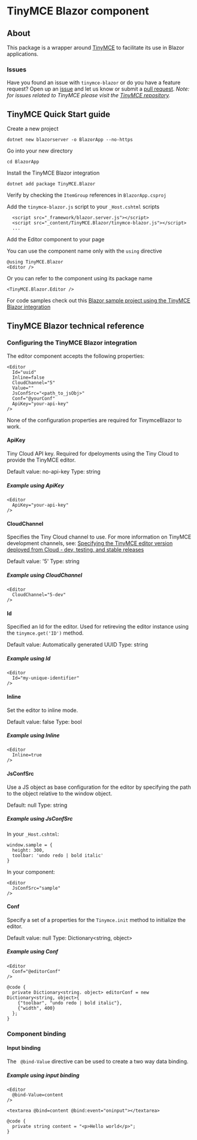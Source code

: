 # TinyMCE Blazor component

## About

This package is a wrapper around [TinyMCE](https://github.com/tinymce/tinymce) to facilitate its use in Blazor applications.

### Issues

Have you found an issue with `tinymce-blazor` or do you have a feature request? Open up an [issue](https://github.com/tinymce/tinymce-blazor/issues) and let us know or submit a [pull request](https://github.com/tinymce/tinymce-blazor/pulls). *Note: for issues related to TinyMCE please visit the [TinyMCE repository](https://github.com/tinymce/tinymce).*

## TinyMCE Quick Start guide

Create a new project

`dotnet new blazorserver -o BlazorApp --no-https`

Go into your new directory

`cd BlazorApp`

Install the TinyMCE Blazor integration

`dotnet add package TinyMCE.Blazor`

Verify by checking the `ItemGroup` references in `BlazorApp.csproj`

Add the `tinymce-blazor.js` script to your `_Host.cshtml` scripts

```
  <script src="_framework/blazor.server.js"></script>
  <script src="_content/TinyMCE.Blazor/tinymce-blazor.js"></script>
  ...
```

Add the Editor component to your page

You can use the component name only with the `using` directive

```
@using TinyMCE.Blazor
<Editor />
```

Or you can refer to the component using its package name
```
<TinyMCE.Blazor.Editor />
```

For code samples check out this [Blazor sample project using the TinyMCE Blazor integration](https://github.com/jscasca/tinymce-blazor-sample)

## TinyMCE Blazor technical reference

### Configuring the TinyMCE Blazor integration

The editor component accepts the following properties:

```
<Editor
  Id="uuid"
  Inline=false
  CloudChannel="5"
  Value=""
  JsConfSrc="<path_to_jsObj>"
  Conf="@yourConf"
  ApiKey="your-api-key"
/>
```

None of the configuration properties are required for TinymceBlazor to work.

#### ApiKey

Tiny Cloud API key. Required for dpeloyments using the Tiny Cloud to provide the TinyMCE editor.

Default value: no-api-key
Type: string

##### Example using ApiKey
```
<Editor
  ApiKey="your-api-key"
/>
```

#### CloudChannel

Specifies the Tiny Cloud channel to use. For more information on TinyMCE development channels, see: [Specifying the TinyMCE editor version deployed from Cloud - dev, testing, and stable releases](https://www.tiny.cloud/docs/cloud-deployment-guide/editor-plugin-version/#devtestingandstablereleases)

Default value: '5'
Type: string

##### Example using CloudChannel
```
<Editor
  CloudChannel="5-dev"
/>
```

#### Id

Specified an Id for the editor. Used for retireving the editor instance using the `tinymce.get('ID')` method.

Default value: Automatically generated UUID
Type: string

##### Example using Id
```
<Editor
  Id="my-unique-identifier"
/>
```

#### Inline

Set the editor to inline mode.

Default value: false
Type: bool

##### Example using Inline
```
<Editor
  Inline=true
/>
```

#### JsConfSrc

Use a JS object as base configuration for the editor by specifying the path to the object relative to the window object.

Default: null
Type: string

##### Example using JsConfSrc

In your `_Host.cshtml`:
```
window.sample = {
  height: 300,
  toolbar: 'undo redo | bold italic'
}
```
In your component:
```
<Editor
  JsConfSrc="sample"
/>
```

#### Conf

Specify a set of a properties for the `Tinymce.init` method to initialize the editor.

Default value: null
Type: Dictionary<string, object>

##### Example using Conf
```
<Editor
  Conf="@editorConf"
/>

@code {
  private Dictionary<string. object> editorConf = new Dictionary<string, object>{
    {"toolbar", "undo redo | bold italic"},
    {"width", 400}
  };
}
```

### Component binding

#### Input binding

The ` @bind-Value` directive can be used to create a two way data binding.

##### Example using input binding

```
<Editor
  @bind-Value=content
/>

<textarea @bind=content @bind:event="oninput"></textarea>

@code {
  private string content = "<p>Hello world</p>";
}
```
